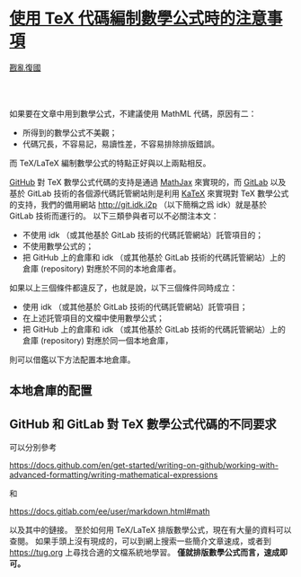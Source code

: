 # [使用 TeX 代碼編制數學公式時的注意事項](https://github.com/rebuild-roc/main/blob/master/members/HOWTOs/math.md)

[戡亂復國](mailto:rebld-roc@protonmail.com)

<br />
<br />

如果要在文章中用到數學公式，不建議使用 MathML 代碼，原因有二：
* 所得到的數學公式不美觀；
* 代碼冗長，不容易記，易讀性差，不容易排除排版錯誤。

而 TeX/LaTeX 編制數學公式的特點正好與以上兩點相反。

[GitHub](https://github.com) 對 TeX 數學公式代碼的支持是通過
[MathJax](https://mathjax.org) 來實現的，而 [GitLab](https://gitlab.com)
以及基於 GitLab 技術的各個源代碼託管網站則是利用
[KaTeX](https://katex.org) 來實現對 TeX 數學公式的支持，我們的備用網站
<http://git.idk.i2p> （以下簡稱之爲 idk）就是基於 GitLab 技術而運行的。
以下三類參與者可以不必關注本文：
* 不使用 idk （或其他基於 GitLab 技術的代碼託管網站）託管項目的；
* 不使用數學公式的；
* 把 GitHub 上的倉庫和 idk （或其他基於 GitLab 技術的代碼託管網站）上的倉庫
   (repository) 對應於不同的本地倉庫者。


如果以上三個條件都違反了，也就是說，以下三個條件同時成立：
* 使用 idk （或其他基於 GitLab 技術的代碼託管網站）託管項目；
* 在上述託管項目的文檔中使用數學公式；
* 把 GitHub 上的倉庫和 idk （或其他基於 GitLab 技術的代碼託管網站）上的倉庫
   (repository) 對應於同一個本地倉庫，

則可以借鑑以下方法配置本地倉庫。



## 本地倉庫的配置



## GitHub 和 GitLab 對 TeX 數學公式代碼的不同要求

可以分別參考

<https://docs.github.com/en/get-started/writing-on-github/working-with-advanced-formatting/writing-mathematical-expressions>

和

<https://docs.gitlab.com/ee/user/markdown.html#math>

以及其中的鏈接。
至於如何用 TeX/LaTeX 排版數學公式，現在有大量的資料可以查閱。
如果手頭上沒有現成的，可以到網上搜索一些簡介文章速成，或者到
<https://tug.org> 上尋找合適的文檔系統地學習。
**僅就排版數學公式而言，速成即可。**
